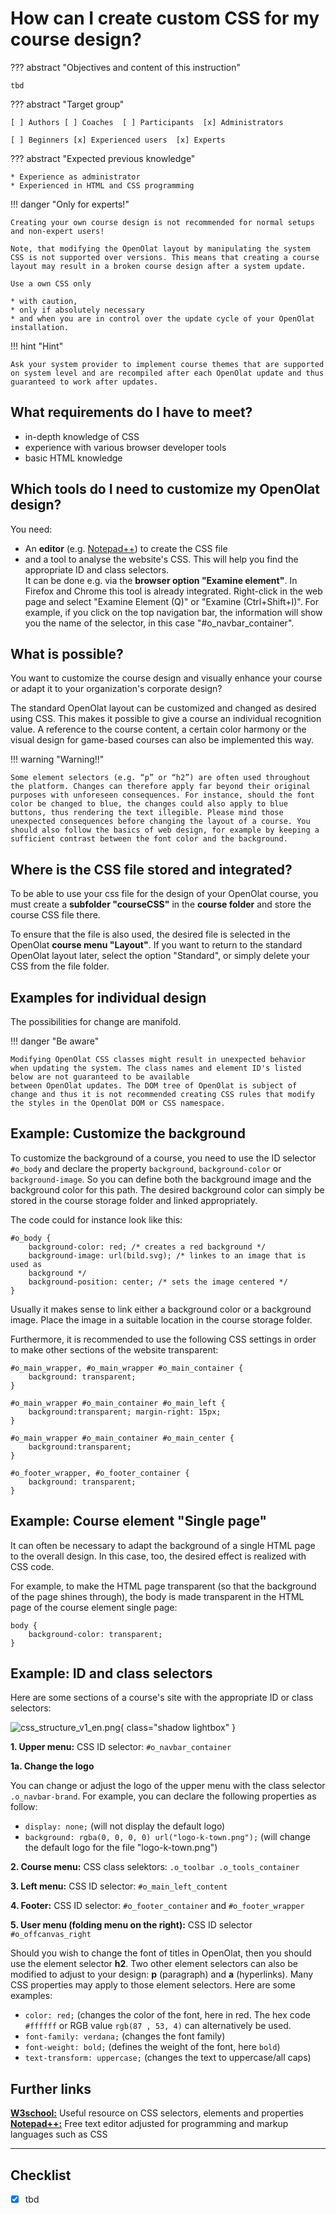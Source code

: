 # How can I create custom CSS for my course design?

??? abstract "Objectives and content of this instruction"

    tbd

??? abstract "Target group"

    [ ] Authors [ ] Coaches  [ ] Participants  [x] Administrators

    [ ] Beginners [x] Experienced users  [x] Experts


??? abstract "Expected previous knowledge"

    * Experience as administrator
	* Experienced in HTML and CSS programming


!!! danger "Only for experts!"
	
	Creating your own course design is not recommended for normal setups and non-expert users! 
	
	Note, that modifying the OpenOlat layout by manipulating the system CSS is not supported over versions. This means that creating a course layout may result in a broken course design after a system update. 
	
	Use a own CSS only

	* with caution,
	* only if absolutely necessary
	* and when you are in control over the update cycle of your OpenOlat installation.

!!! hint "Hint"
	
	Ask your system provider to implement course themes that are supported on system level and are recompiled after each OpenOlat update and thus guaranteed to work after updates.

## What requirements do I have to meet?

  * in-depth knowledge of CSS
  * experience with various browser developer tools
  * basic HTML knowledge

## Which tools do I need to customize my OpenOlat design?

You need:

* An <b>editor</b> (e.g. [Notepad++](https://notepad-plus-plus.org/)) to create the CSS file
* and a tool to analyse the website's CSS. This will help you find the appropriate ID and class selectors.<br>
It can be done e.g. via the <b>browser option "Examine element"</b>.
In Firefox and Chrome this tool is already integrated.
Right-click in the web page and select "Examine Element
(Q)" or "Examine (Ctrl+Shift+I)".
For example, if you click on the top navigation bar, the information will show you the name of the selector, in this case "#o_navbar_container".

## What is possible?

You want to customize the course design and visually enhance your course or adapt it to your organization's corporate design?

The standard OpenOlat layout can be customized and changed as desired using CSS. This makes it possible to give a course an individual recognition value. A reference to the course content, a certain color harmony or the visual design for game-based courses can also be implemented this way.

!!! warning "Warning!!"

	Some element selectors (e.g. “p” or “h2”) are often used throughout the platform. Changes can therefore apply far beyond their original purposes with unforeseen consequences. For instance, should the font color be changed to blue, the changes could also apply to blue buttons, thus rendering the text illegible. Please mind those unexpected consequences before changing the layout of a course. You should also follow the basics of web design, for example by keeping a sufficient contrast between the font color and the background.

## Where is the CSS file stored and integrated?

To be able to use your css file for the design of your OpenOlat course, you must create a <b>subfolder "courseCSS"</b> in the <b>course folder</b> and store the course CSS file there.

To ensure that the file is also used, the desired file is
selected in the OpenOlat <b>course menu "Layout"</b>. If you want to return to the standard OpenOlat layout later, select the option "Standard", or simply delete your CSS from the file folder.

## Examples for individual design

The possibilities for change are manifold. 

!!! danger "Be aware"

	Modifying OpenOlat CSS classes might result in unexpected behavior when updating the system. The class names and element ID's listed below are not guaranteed to be available
	between OpenOlat updates. The DOM tree of OpenOlat is subject of change and thus it is not recommended creating CSS rules that modify the styles in the OpenOlat DOM or CSS namespace.

## Example: Customize the background

To customize the background of a course, you need to use the ID selector
`#o_body` and declare the property `background`, `background-color` or
`background-image`. So you can define both the background image and the
background color for this path. The desired background color can simply be
stored in the course storage folder and linked appropriately.

The code could for instance look like this:  
  
	#o_body {  
		background-color: red; /* creates a red background */  
		background-image: url(bild.svg); /* linkes to an image that is used as
		background */  
		background-position: center; /* sets the image centered */  
	}

Usually it makes sense to link either a background color or a background
image. Place the image in a suitable location in the course storage folder.

Furthermore, it is recommended to use the following CSS settings in order to
make other sections of the website transparent:

	#o_main_wrapper, #o_main_wrapper #o_main_container {  
		background: transparent;  
	}
	
	#o_main_wrapper #o_main_container #o_main_left {  
		background:transparent; margin-right: 15px;  
	}
	
	#o_main_wrapper #o_main_container #o_main_center {  
		background:transparent;  
	}
	
	#o_footer_wrapper, #o_footer_container {  
		background: transparent;  
	}
  
## Example: Course element "Single page"  

It can often be necessary to adapt the background of a single HTML page to the overall design. In this case, too, the desired effect is realized with CSS code.

For example, to make the HTML page transparent (so that the background of the page shines through), the body is made transparent in the HTML page of the course element single page:
  
	body {  
		background-color: transparent;  
	}

## Example: ID and class selectors

Here are some sections of a course's site with the appropriate ID or class
selectors:

![css_structure_v1_en.png](assets/css_structure_v1_en.png){ class="shadow lightbox" }  

 **1\. Upper menu:** CSS ID selector: `#o_navbar_container`

 **1a. Change the logo**  

You can change or adjust the logo of the upper menu with the class selector
`.o_navbar-brand`. For example, you can declare the following properties as
follow:

  * `display: none;` (will not display the default logo)
  * `background: rgba(0, 0, 0, 0) url("logo-k-town.png");` (will change the default logo for the file "logo-k-town.png")

 **2\. Course menu:** CSS class selektors: `.o_toolbar .o_tools_container`

 **3\. Left menu:** CSS ID selector: `#o_main_left_content`

 **4\. Footer:** CSS ID selector: `#o_footer_container` and `#o_footer_wrapper`

 **5\. User menu (folding menu on the right):** CSS ID selector `#o_offcanvas_right`

  

Should you wish to change the font of titles in OpenOlat, then you should use the element selector **h2**. Two other element selectors can also be modified to adjust to your design: **p** (paragraph) and **a** (hyperlinks). Many CSS properties may apply to those element selectors. Here are some examples:

  *  `color: red;` (changes the color of the font, here in red. The hex code `#ffffff` or RGB value `rgb(87 , 53, 4)` can alternatively be used.
  *  `font-family: verdana;` (changes the font family)  
  *  `font-weight: bold;` (defines the weight of the font, here `bold`)  
  *  `text-transform: uppercase;` (changes the text to uppercase/all caps)  

## Further links

 **[W3school:](http://www.w3schools.com/css/default.asp)** Useful resource on CSS selectors, elements and properties  
 **[Notepad++:](https://notepad-plus-plus.org/)** Free text editor adjusted for programming and markup languages such as CSS

---

## Checklist

- [x] tbd